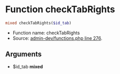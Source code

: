 Function checkTabRights
===========================





```php
mixed checkTabRights($id_tab)
```

* Function name: checkTabRights
* Source: [admin-dev/functions.php line 276](https://github.com/PrestaShop/PrestaShop/blob/1.5.0.3/admin-dev/functions.php#L276).

Arguments
---------

* $id_tab **mixed**

